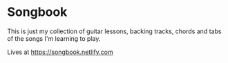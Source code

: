 # Songbook

This is just my collection of guitar lessons, backing tracks, chords and tabs of the songs I'm learning to play.

Lives at https://songbook.netlify.com
